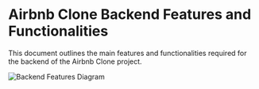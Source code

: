 # Airbnb Clone Backend Features and Functionalities

This document outlines the main features and functionalities required for the backend of the Airbnb Clone project.

![Backend Features Diagram](./airbnb-backend-features.png)

